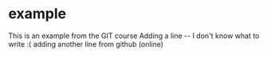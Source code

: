 # example
This is an example from the GIT course
Adding a line --  I don't know what to write :( 
adding another line from github (online) 
